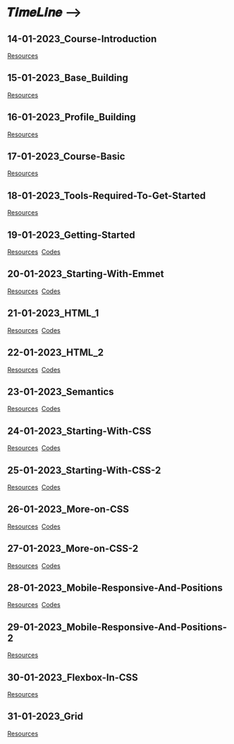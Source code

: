 # 𝑻𝒊𝒎𝒆𝑳𝒊𝒏𝒆 -->

## 14-01-2023_Course-Introduction
[Resources](https://github.com/subhranil002/PWSkills-MERN_Stack-Sigma_Batch/blob/main/A.%20README(Resources).md#14-01-2023_course-introduction)

## 15-01-2023_Base_Building
[Resources](https://github.com/subhranil002/PWSkills-MERN_Stack-Sigma_Batch/blob/main/A.%20README(Resources).md#15-01-2023_base_building)

## 16-01-2023_Profile_Building
[Resources](https://github.com/subhranil002/PWSkills-MERN_Stack-Sigma_Batch/blob/main/A.%20README(Resources).md#16-01-2023_profile_building)

## 17-01-2023_Course-Basic
[Resources](https://github.com/subhranil002/PWSkills-MERN_Stack-Sigma_Batch/blob/main/A.%20README(Resources).md#17-01-2023_course-basic)

## 18-01-2023_Tools-Required-To-Get-Started
[Resources](https://github.com/subhranil002/PWSkills-MERN_Stack-Sigma_Batch/blob/main/A.%20README(Resources).md#18-01-2023_tools-required-to-get-started)

## 19-01-2023_Getting-Started
[Resources](https://github.com/subhranil002/PWSkills-MERN_Stack-Sigma_Batch/blob/main/A.%20README(Resources).md#19-01-2023_getting-started)
&nbsp;[Codes](https://github.com/subhranil002/PWSkills-MERN_Stack-Sigma_Batch/blob/main/B.%20README(Codes).md#19-01-2023_getting-started)

## 20-01-2023_Starting-With-Emmet
[Resources](https://github.com/subhranil002/PWSkills-MERN_Stack-Sigma_Batch/blob/main/A.%20README(Resources).md#20-01-2023_starting-with-emmet)
&nbsp;[Codes](https://github.com/subhranil002/PWSkills-MERN_Stack-Sigma_Batch/blob/main/B.%20README(Codes).md#20-01-2023_starting-with-emmet)

## 21-01-2023_HTML_1
[Resources](https://github.com/subhranil002/PWSkills-MERN_Stack-Sigma_Batch/blob/main/A.%20README(Resources).md#21-01-2023_html_1)
&nbsp;[Codes](https://github.com/subhranil002/PWSkills-MERN_Stack-Sigma_Batch/blob/main/B.%20README(Codes).md#21-01-2023_html_1)

## 22-01-2023_HTML_2
[Resources](https://github.com/subhranil002/PWSkills-MERN_Stack-Sigma_Batch/blob/main/A.%20README(Resources).md#22-01-2023_html_2)
&nbsp;[Codes](https://github.com/subhranil002/PWSkills-MERN_Stack-Sigma_Batch/blob/main/B.%20README(Codes).md#22-01-2023_html_2)

## 23-01-2023_Semantics
[Resources](https://github.com/subhranil002/PWSkills-MERN_Stack-Sigma_Batch/blob/main/A.%20README(Resources).md#23-01-2023_semantics)
&nbsp;[Codes](https://github.com/subhranil002/PWSkills-MERN_Stack-Sigma_Batch/blob/main/B.%20README(Codes).md#23-01-2023_semantics)

## 24-01-2023_Starting-With-CSS
[Resources](https://github.com/subhranil002/PWSkills-MERN_Stack-Sigma_Batch/blob/main/A.%20README(Resources).md#24-01-2023_starting-with-css)
&nbsp;[Codes](https://github.com/subhranil002/PWSkills-MERN_Stack-Sigma_Batch/blob/main/B.%20README(Codes).md#24-01-2023_starting-with-css)

## 25-01-2023_Starting-With-CSS-2
[Resources](https://github.com/subhranil002/PWSkills-MERN_Stack-Sigma_Batch/blob/main/A.%20README(Resources).md#25-01-2023_starting-with-css-2)
&nbsp;[Codes](https://github.com/subhranil002/PWSkills-MERN_Stack-Sigma_Batch/blob/main/B.%20README(Codes).md#25-01-2023_starting-with-css-2)

## 26-01-2023_More-on-CSS
[Resources](https://github.com/subhranil002/PWSkills-MERN_Stack-Sigma_Batch/blob/main/A.%20README(Resources).md#26-01-2023_more-on-css)
&nbsp;[Codes](https://github.com/subhranil002/PWSkills-MERN_Stack-Sigma_Batch/blob/main/B.%20README(Codes).md#26-01-2023_more-on-css)

## 27-01-2023_More-on-CSS-2
[Resources](https://github.com/subhranil002/PWSkills-MERN_Stack-Sigma_Batch/blob/main/A.%20README(Resources).md#27-01-2023_more-on-css-2)
&nbsp;[Codes](https://github.com/subhranil002/PWSkills-MERN_Stack-Sigma_Batch/blob/main/B.%20README(Codes).md#27-01-2023_more-on-css-2)

## 28-01-2023_Mobile-Responsive-And-Positions
[Resources](https://github.com/subhranil002/PWSkills-MERN_Stack-Sigma_Batch/blob/main/A.%20README(Resources).md#28-01-2023_mobile-responsive-and-positions)
&nbsp;[Codes](https://github.com/subhranil002/PWSkills-MERN_Stack-Sigma_Batch/blob/main/B.%20README(Codes).md#28-01-2023_mobile-responsive-and-positions)

## 29-01-2023_Mobile-Responsive-And-Positions-2
[Resources](https://github.com/subhranil002/PWSkills-MERN_Stack-Sigma_Batch/blob/main/A.%20README(Resources).md#29-01-2023_mobile-responsive-and-positions-2)

## 30-01-2023_Flexbox-In-CSS
[Resources](https://github.com/subhranil002/PWSkills-MERN_Stack-Sigma_Batch/blob/main/A.%20README(Resources).md#30-01-2023_flexbox-in-css)

## 31-01-2023_Grid
[Resources](https://github.com/subhranil002/PWSkills-MERN_Stack-Sigma_Batch/blob/main/A.%20README(Resources).md#31-01-2023_grid)
